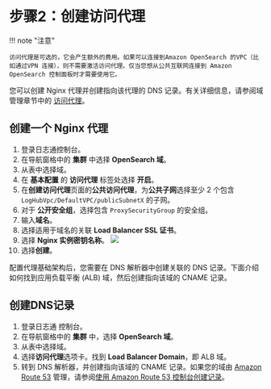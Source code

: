 # 步骤2：创建访问代理

!!! note "注意"

    访问代理是可选的，它会产生额外的费用。如果可以连接到Amazon OpenSearch 的VPC（比如通过VPN 连接），则不需要激活访问代理。仅当您想从公共互联网连接到 Amazon OpenSearch 控制面板时才需要使用它。 

您可以创建 Nginx 代理并创建指向该代理的 DNS 记录。有关详细信息，请参阅域管理章节中的 [访问代理](../domains/proxy.md)。

## 创建一个 Nginx 代理

1. 登录日志通控制台。
2. 在导航窗格中的 **集群** 中选择 **OpenSearch 域**。
3. 从表中选择域。
4. 在 **基本配置** 的 **访问代理** 标签处选择 **开启**。
5. 在**创建访问代理**页面的**公共访问代理**，为**公共子网**选择至少 2 个包含 `LogHubVpc/DefaultVPC/publicSubnetX` 的子网。
6. 对于 **公开安全组**，选择包含 `ProxySecurityGroup` 的安全组。
7. 输入**域名**。
8. 选择适用于域名的关联 **Load Balancer SSL 证书**。
9. 选择 **Nginx 实例密钥名称**。
    ![](../../images/domain/proxy.png)
10. 选择**创建**。

配置代理基础架构后，您需要在 DNS 解析器中创建关联的 DNS 记录。下面介绍如何找到应用负载平衡 (ALB) 域，然后创建指向该域的 CNAME 记录。

## 创建DNS记录

1. 登录日志通 控制台。
2. 在导航窗格中的 **集群** 中，选择 **OpenSearch 域**。
3. 从表中选择域。
4. 选择**访问代理**选项卡。找到 **Load Balancer Domain**，即 ALB 域。
5. 转到 DNS 解析器，并创建指向该域的 CNAME 记录。如果您的域由 [Amazon Route 53][route53] 管理，请参阅[使用 Amazon Route 53 控制台创建记录][createrecords]。


[route53]: https://aws.amazon.com/route53/
[createrecords]: https://docs.aws.amazon.com/Route53/latest/DeveloperGuide/resource-record-sets-creating.html
